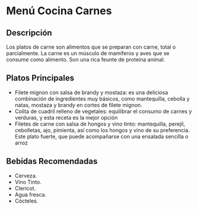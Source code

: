 # Menú Cocina Carnes

## Descripción
Los platos de carne son alimentos que se preparan con carne, total o parcialmente. La carne es un músculo de mamíferos y aves que se consume como alimento. Son una rica feunte de proteina animal.

## Platos Principales
- Filete mignon con salsa de brandy y mostaza: es una deliciosa combinación de ingredientes muy básicos, como mantequilla, cebolla y natas, mostaza y brandy en cortes de filete mignon.
- Colita de cuadril relleno de vegetales: equilibrar el consumo de carnes y verduras, y esta receta es la mejor opción
- Filetes de carne con salsa de hongos y vino tinto: mantequilla, perejil, cebolletas, ajo, pimienta, así como los hongos y vino de su preferencia. Este plato fuerte, que puede acompañarse con una ensalada sencilla o arroz

## Bebidas Recomendadas
- Cerveza.
- Vino Tinto.
- Clericot.
- Agua fresca.
- Cócteles.